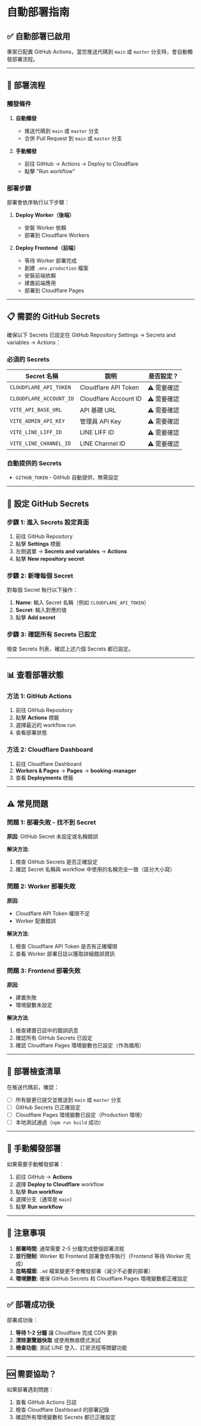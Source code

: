 # 自動部署指南

## ✅ 自動部署已啟用

專案已配置 GitHub Actions，當您推送代碼到 `main` 或 `master` 分支時，會自動觸發部署流程。

---

## 🚀 部署流程

### 觸發條件

1. **自動觸發**
   - 推送代碼到 `main` 或 `master` 分支
   - 合併 Pull Request 到 `main` 或 `master` 分支

2. **手動觸發**
   - 前往 GitHub → Actions → Deploy to Cloudflare
   - 點擊 "Run workflow"

### 部署步驟

部署會依序執行以下步驟：

1. **Deploy Worker（後端）**
   - 安裝 Worker 依賴
   - 部署到 Cloudflare Workers

2. **Deploy Frontend（前端）**
   - 等待 Worker 部署完成
   - 創建 `.env.production` 檔案
   - 安裝前端依賴
   - 建置前端應用
   - 部署到 Cloudflare Pages

---

## 📋 需要的 GitHub Secrets

確保以下 Secrets 已設定在 GitHub Repository Settings → Secrets and variables → Actions：

### 必須的 Secrets

| Secret 名稱 | 說明 | 是否設定？ |
|------------|------|----------|
| `CLOUDFLARE_API_TOKEN` | Cloudflare API Token | ⚠️ 需要確認 |
| `CLOUDFLARE_ACCOUNT_ID` | Cloudflare Account ID | ⚠️ 需要確認 |
| `VITE_API_BASE_URL` | API 基礎 URL | ⚠️ 需要確認 |
| `VITE_ADMIN_API_KEY` | 管理員 API Key | ⚠️ 需要確認 |
| `VITE_LINE_LIFF_ID` | LINE LIFF ID | ⚠️ 需要確認 |
| `VITE_LINE_CHANNEL_ID` | LINE Channel ID | ⚠️ 需要確認 |

### 自動提供的 Secrets

- `GITHUB_TOKEN` - GitHub 自動提供，無需設定

---

## 🔧 設定 GitHub Secrets

### 步驟 1: 進入 Secrets 設定頁面

1. 前往 GitHub Repository
2. 點擊 **Settings** 標籤
3. 左側選單 → **Secrets and variables** → **Actions**
4. 點擊 **New repository secret**

### 步驟 2: 新增每個 Secret

對每個 Secret 執行以下操作：

1. **Name**: 輸入 Secret 名稱（例如 `CLOUDFLARE_API_TOKEN`）
2. **Secret**: 輸入對應的值
3. 點擊 **Add secret**

### 步驟 3: 確認所有 Secrets 已設定

檢查 Secrets 列表，確認上述六個 Secrets 都已設定。

---

## 📊 查看部署狀態

### 方法 1: GitHub Actions

1. 前往 GitHub Repository
2. 點擊 **Actions** 標籤
3. 選擇最近的 workflow run
4. 查看部署狀態

### 方法 2: Cloudflare Dashboard

1. 前往 Cloudflare Dashboard
2. **Workers & Pages** → **Pages** → **booking-manager**
3. 查看 **Deployments** 標籤

---

## ⚠️ 常見問題

### 問題 1: 部署失敗 - 找不到 Secret

**原因**: GitHub Secret 未設定或名稱錯誤

**解決方法**:
1. 檢查 GitHub Secrets 是否正確設定
2. 確認 Secret 名稱與 workflow 中使用的名稱完全一致（區分大小寫）

### 問題 2: Worker 部署失敗

**原因**: 
- Cloudflare API Token 權限不足
- Worker 配置錯誤

**解決方法**:
1. 檢查 Cloudflare API Token 是否有正確權限
2. 查看 Worker 部署日誌以獲取詳細錯誤資訊

### 問題 3: Frontend 部署失敗

**原因**:
- 建置失敗
- 環境變數未設定

**解決方法**:
1. 檢查建置日誌中的錯誤訊息
2. 確認所有 GitHub Secrets 已設定
3. 確認 Cloudflare Pages 環境變數也已設定（作為備用）

---

## 🎯 部署檢查清單

在推送代碼前，確認：

- [ ] 所有變更已提交並推送到 `main` 或 `master` 分支
- [ ] GitHub Secrets 已正確設定
- [ ] Cloudflare Pages 環境變數已設定（Production 環境）
- [ ] 本地測試通過（`npm run build` 成功）

---

## 🔄 手動觸發部署

如果需要手動觸發部署：

1. 前往 GitHub → **Actions**
2. 選擇 **Deploy to Cloudflare** workflow
3. 點擊 **Run workflow**
4. 選擇分支（通常是 `main`）
5. 點擊 **Run workflow**

---

## 📝 注意事項

1. **部署時間**: 通常需要 2-5 分鐘完成整個部署流程
2. **並行限制**: Worker 和 Frontend 部署會依序執行（Frontend 等待 Worker 完成）
3. **忽略檔案**: `.md` 檔案變更不會觸發部署（減少不必要的部署）
4. **環境變數**: 確保 GitHub Secrets 和 Cloudflare Pages 環境變數都正確設定

---

## ✅ 部署成功後

部署成功後：

1. **等待 1-2 分鐘** 讓 Cloudflare 完成 CDN 更新
2. **清除瀏覽器快取** 或使用無痕模式測試
3. **檢查功能**: 測試 LINE 登入、訂房流程等關鍵功能

---

## 🆘 需要協助？

如果部署遇到問題：

1. 查看 GitHub Actions 日誌
2. 檢查 Cloudflare Dashboard 的部署記錄
3. 確認所有環境變數和 Secrets 都已正確設定

